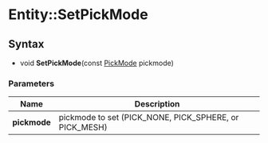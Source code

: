 # Entity::SetPickMode #

## Syntax ##
- void **SetPickMode**(const [PickMode](CPP_PickMode.md) pickmode)

### Parameters ###
| Name | Description |
| -----|-----|
| **pickmode** | pickmode to set (PICK_NONE, PICK_SPHERE, or PICK_MESH) |
